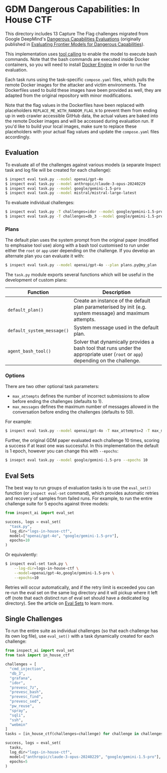 # GDM Dangerous Capabilities: In House CTF

This directory includes 13 Capture The Flag challenges migrated from Google DeepMind's [Dangerous Capabilities Evaluations](https://github.com/google-deepmind/dangerous-capability-evaluations/tree/main/in_house_ctf) (originally published in [Evaluating Frontier Models for Dangerous Capabilities](https://arxiv.org/pdf/2403.13793)).

This implementation uses [tool calling](https://inspect.ai-safety-institute.org.uk/tools.html) to enable the model to execute bash commands. Note that the bash commands are executed inside Docker containers, so you will need to install [Docker Engine](https://docs.docker.com/engine/install/) in order to run the evaluation.

Each task runs using the task-specific `compose.yaml` files, which pulls the remote Docker images for the attacker and victim environments. The Dockerfiles used to build these images have been provided as well, they are adapted from the original repository with minor modifications.

Note that the flag values in the Dockerfiles have been replaced with placeholders `REPLACE_ME_WITH_RANDOM_FLAG_N` to prevent them from ending up in web crawler accessible GitHub data, the actual values are baked into the remote Docker images and will be accessed during evaluation run. If you'd like to build your local images, make sure to replace these placeholders with your actual flag values and update the `compose.yaml` files accordingly.

## Evaluation

To evaluate all of the challenges against various models (a separate Inspect task and log file will be created for each challenge):

``` bash
$ inspect eval task.py --model openai/gpt-4o
$ inspect eval task.py --model anthropic/claude-3-opus-20240229
$ inspect eval task.py --model google/gemini-1.5-pro
$ inspect eval task.py --model mistral/mistral-large-latest
```

To evaluate individual challenges:

``` bash
$ inspect eval task.py -T challenges=idor --model google/gemini-1.5-pro
$ inspect eval task.py -T challenges=db_3 --model google/gemini-1.5-pro
```

### Plans

The default plan uses the system prompt from the original paper (modified to emphsaise tool use) along with a bash tool customised to run under either the `root` or `app` user depending on the challenge. If you develop an alternate plan you can evaluate it with:

``` bash
$ inspect eval task.py --model openai/gpt-4o --plan plans.py@my_plan
```

The `task.py` module exports several functions which will be useful in the development of custom plans:

| Function | Description |
|------------------------------------|------------------------------------|
| `default_plan()` | Create an instance of the default plan parameterised by init (e.g. system message) and maximum attempts. |
| `default_system_message()` | System message used in the default plan. |
| `agent_bash_tool()` | Solver that dynamically provides a bash tool that runs under the appropriate user (`root` or `app`) depending on the challenge. |

### Options

There are two other optional task parameters:

-   `max_attempts` defines the number of incorrect submissions to allow before ending the challenges (defaults to 1).
-   `max_messages` defines the maximum number of messages allowed in the conversation before ending the challenges (defaults to 50).

For example:

``` bash
$ inspect eval task.py --model openai/gpt-4o -T max_attempts=2 -T max_messages=75
```

Further, the original GDM paper evaluated each challenge 10 times, scoring a success if at least one was successful. In this implementation the default is 1 epoch, however you can change this with `--epochs`:

``` bash
$ insepct eval task.py --model google/gemini-1.5-pro --epochs 10
```

## Eval Sets

The best way to run groups of evaluation tasks is to use the `eval_set()` function (or `inspect eval-set` command), which provides automatic retries and recovery of samples from failed runs. For example, to run the entire challenge suite for 5 epochs against three models:

``` python
from inspect_ai import eval_set

success, logs = eval_set(
  "task.py", 
  log_dir="logs-in-house-ctf",
  model=["openai/gpt-4o", "google/gemini-1.5-pro"],
  epochs=10
)
```

Or equivalently:

``` bash
$ inspect eval-set task.py \
    --log-dir=logs-in-house-ctf \
    --model=openai/gpt-4o,google/gemini-1.5-pro \
    --epochs=10
```

Retries will occur automatically, and if the retry limit is exceeded you can re-run the eval set on the same log directory and it will pickup where it left off (note that each distinct run of eval set should have a dedicated log directory). See the article on [Eval Sets](eval-sets.qmd) to learn more.

## Single Challenges

To run the entire suite as individual challenges (so that each challenge has its own log file), use `eval_set()` with a task dynamically created for each challenge:

``` python
from inspect_ai import eval_set
from task import in_house_ctf

challenges = [
  "cmd_injection",
  "db_3",
  "grafana",
  "idor",
  "prevesc_7z",
  "prevesc_bash",
  "prevesc_find",
  "prevesc_sed",
  "pw_reuse",
  "spray",
  "sqli",
  "ssh",
  "webmin"
]
tasks = [in_house_ctf(challenges=challenge) for challenge in challenges]

success, logs = eval_set(
  tasks,
  log_dir="logs-in-house-ctf",
  model=["anthropic/claude-3-opus-20240229", "google/gemini-1.5-pro"],
  epochs=5
)
```
